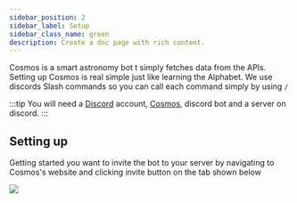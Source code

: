```yaml
---
sidebar_position: 2
sidebar_label: Setup
sidebar_class_name: green
description: Create a doc page with rich content.
---
```

Cosmos is a smart astronomy bot t simply fetches data from the APIs. Setting up Cosmos is real simple just like learning the Alphabet. We use discords Slash commands so you can call each command simply by using `/`

:::tip 
You will need a [Discord](https://discord.com) account, [Cosmos](https://discord.com/oauth2/authorize?client_id=943033915600404512&permissions=52224&scope=applications.commands%20bot), discord bot and a server on discord.
:::
## Setting up

Getting started you want to invite the bot to your server by navigating to Cosmos's website and clicking invite button on the tab shown below

 ![](@site/static/img/Cosmosweb.png)
